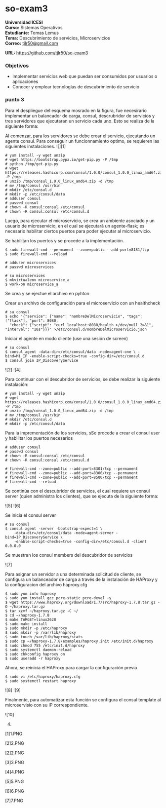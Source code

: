 # so-exam3

**Universidad ICESI**  
**Curso:** Sistemas Operativos  
**Estudiante:** Tomas Lemus  
**Tema:** Descubrimiento de servicios, Microservicios  
**Correo:** tjlr50@gmail.com

**URL:** https://github.com/tjlr50/so-exam3

### Objetivos
* Implementar servicios web que puedan ser consumidos por usuarios o aplicaciones
* Conocer y emplear tecnologías de descubrimiento de servicio

### punto 3

Para el despliegue del esquema mosrado en la figura, fue necesirario implementar un balancador de carga, consul, descrubridor de servicios y tres servidores que ejecutaran un servicio cada uno. Esto se realiza de la siguiente forma:



Al comenzar, para los servidores se debe crear el servicio, ejecutando un agente consul. Para conseguir un funcionnamiento optimo, se requieren las siguientes instalaciones.
![][1]

```
# yum install -y wget unzip
# wget https://bootstrap.pypa.io/get-pip.py -P /tmp
# python /tmp/get-pip.py
# wget https://releases.hashicorp.com/consul/1.0.0/consul_1.0.0_linux_amd64.zip -P /tmp
# unzip /tmp/consul_1.0.0_linux_amd64.zip -d /tmp
# mv /tmp/consul /usr/bin
# mkdir /etc/consul.d
# mkdir -p /etc/consul/data
# adduser consul
# passwd consul
# chown -R consul:consul /etc/consul
# chown -R consul:consul /etc/consul.d
```

Luego, para ejecutar el microservicio, se crea un ambiente asociado y un usuario de microservicio, en el cual se ejecutará un agente-flask; es necesario habilitar ciertos puertos para poder ejecutar al microservicio.

Se habilitan los puertos y se procede a la implementación.

```
$ sudo firewall-cmd --permanent --zone=public --add-port=8181/tcp
$ sudo firewall-cmd --reload

# adduser microservices
# passwd microservices

# su microservices
$ mkvirtualenv microservice_a
$ work-on microservice_a
```

Se crea y se ejectue el archivo en pyhton

Crear un archivo de configuración para el microservicio con un healthcheck
```
# su consul
$ echo '{"service": {"name": "nombreDelMicroservicio", "tags": ["flask"], "port": 8080,
  "check": {"script": "curl localhost:8080/health >/dev/null 2>&1", "interval": "10s"}}}' >/etc/consul.d/nombreDelMicroservicio.json
```

Iniciar el agente en modo cliente (use una sesión de screen)

```
# su consul
$ consul agent -data-dir=/etc/consul/data -node=agent-one \ -bind=Mi_IP -enable-script-checks=true -config-dir=/etc/consul.d
$ consul join IP_DiscoveryService
```

![2] ![4] 

Para continuar con el descubridor de servicios, se debe realizar la siguiente instalación:

```
# yum install -y wget unzip
# wget https://releases.hashicorp.com/consul/1.0.0/consul_1.0.0_linux_amd64.zip -P /tmp
# unzip /tmp/consul_1.0.0_linux_amd64.zip -d /tmp
# mv /tmp/consul /usr/bin
# mkdir /etc/consul.d
# mkdir -p /etc/consul/data
```

Para la imprementación de los servicios, sSe procede a crear el consul user y habilitar los puertos necesarios

```
# adduser consul
# passwd consul
# chown -R consul:consul /etc/consul
# chown -R consul:consul /etc/consul.d

# firewall-cmd --zone=public --add-port=8301/tcp --permanent
# firewall-cmd --zone=public --add-port=8300/tcp --permanent
# firewall-cmd --zone=public --add-port=8500/tcp --permanent
# firewall-cmd --reload
```

Se continúa con el descubridor de servicios, el cual requiere un consul server (quien administra los clientes), que se ejecuta de la siguiente forma:

![5] ![6]

Se inicia el consul server

```
# su consul
$ consul agent -server -bootstrap-expect=1 \
    -data-dir=/etc/consul/data -node=agent-server -bind=IP_DiscoveryService \
    -enable-script-checks=true -config-dir=/etc/consul.d -client 0.0.0.0
```

Se muestran los consul members del descubridor de servicios

![7]


Para asignar un servidor a una determinada solicitud de cliente, se configura un balanceador de carga a través de la instalación de HAProxy y la configuracion del archivo haproxy.cfg

```
$ sudo yum info haproxy
$ sudo yum install gcc pcre-static pcre-devel -y
$ wget https://www.haproxy.org/download/1.7/src/haproxy-1.7.8.tar.gz -O ~/haproxy.tar.gz
$ tar xzvf ~/haproxy.tar.gz -C ~/
$ cd ~/haproxy-1.7.8
$ make TARGET=linux2628
$ sudo make install
$ sudo mkdir -p /etc/haproxy
$ sudo mkdir -p /var/lib/haproxy 
$ sudo touch /var/lib/haproxy/stats
$ sudo cp ~/haproxy-1.7.8/examples/haproxy.init /etc/init.d/haproxy
$ sudo chmod 755 /etc/init.d/haproxy
$ sudo systemctl daemon-reload
$ sudo chkconfig haproxy on
$ sudo useradd -r haproxy
```

Ahora, se reinicia el HAProxy para cargar la configuración previa

```
$ sudo vi /etc/haproxy/haproxy.cfg
$ sudo systemctl restart haproxy
```

![8] ![9]

Finalmente, para automatizar esta función se configura el consul template al microservisio con su IP correspondiente.

![10]



4.



















[1]1.PNG

[2]2.PNG

[2]2.PNG

[3]3.PNG

[4]4.PNG

[5]5.PNG


[6]6.PNG


[7]7.PNG
